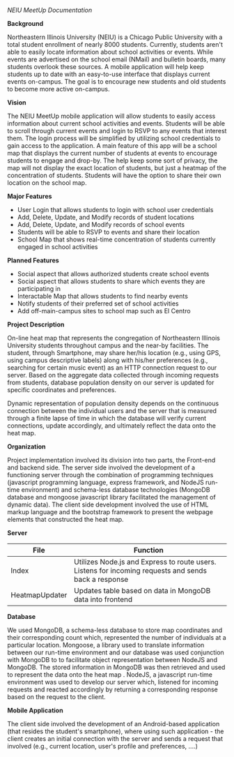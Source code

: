 *NEIU MeetUp Documentation*

**Background**

Northeastern Illinois University (NEIU) is a Chicago Public University with a total student enrollment of nearly 8000 students. Currently, students aren&#39;t able to easily locate information about school activities or events. While events are advertised on the school email (NMail) and bulletin boards, many students overlook these sources. A mobile application will help keep students up to date with an easy-to-use interface that displays current events on-campus. The goal is to encourage new students and old students to become more active on-campus.

**Vision**

The NEIU MeetUp mobile application will allow students to easily access information about current school activities and events. Students will be able to scroll through current events and login to RSVP to any events that interest them. The login process will be simplified by utilizing school credentials to gain access to the application. A main feature of this app will be a school map that displays the current number of students at events to encourage students to engage and drop-by. The help keep some sort of privacy, the map will not display the exact location of students, but just a heatmap of the concentration of students. Students will have the option to share their own location on the school map.

**Major Features**

- User Login that allows students to login with school user credentials
- Add, Delete, Update, and Modify records of student locations
- Add, Delete, Update, and Modify records of school events
- Students will be able to RSVP to events and share their location
- School Map that shows real-time concentration of students currently engaged in school activities

**Planned Features**

- Social aspect that allows authorized students create school events
- Social aspect that allows students to share which events they are participating in
- Interactable Map that allows students to find nearby events
- Notify students of their preferred set of school activities
- Add off-main-campus sites to school map such as El Centro









**Project Description**

On-line heat map that represents the congregation of Northeastern Illinois University students throughout campus and the near-by facilities. The student, through Smartphone, may share her/his location (e.g., using GPS, using campus descriptive labels) along with his/her preferences (e.g., searching for certain music event) as an HTTP connection request to our server. Based on the aggregate data collected through incoming requests from students, database population density on our server is updated for specific coordinates and preferences.

Dynamic representation of population density depends on the continuous connection between the individual users and the server that is measured through a finite lapse of time in which the database will verify current connections, update accordingly, and ultimately reflect the data onto the heat map.

**Organization**

Project implementation involved its division into two parts, the Front-end and backend side. The server side involved the development of a functioning server through the combination of programming techniques (javascript programming language, express framework, and NodeJS run-time environment) and schema-less database technologies (MongoDB database and mongoose javascript library facilitated the management of dynamic data). The client side development involved the use of HTML markup language and the bootstrap framework to present the webpage elements that constructed the heat map.

**Server**

| File | Function |
| --- | --- |
| Index | Utilizes Node.js and Express to route users. Listens for incoming requests and sends back a response |
| HeatmapUpdater | Updates table based on data in MongoDB data into frontend |





**Database**

We used MongoDB, a schema-less database to store map coordinates and their corresponding count which, represented the number of individuals at a particular location. Mongoose, a library used to translate information between our run-time environment and our database was used conjunction with MongoDB to to facilitate object representation between NodeJS and MongoDB. The stored information in MongoDB was then retrieved and used to represent the data onto the heat map . NodeJS, a javascript run-time environment was used to develop our server which, listened for incoming requests and reacted accordingly by returning a corresponding response based on the request to the client.

**Mobile Application**

 The client side involved the development of an Android-based application (that resides the student&#39;s smartphone), where using such application - the client creates an initial connection with the server and sends a request that involved (e.g., current location, user&#39;s profile and preferences, ....)
